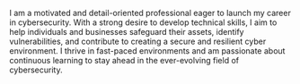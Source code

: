 I am a motivated and detail-oriented professional eager to launch my career in cybersecurity. With a strong desire to develop technical skills, I aim to help individuals and businesses safeguard their assets, identify vulnerabilities, and contribute to creating a secure and resilient cyber environment. I thrive in fast-paced environments and am passionate about continuous learning to stay ahead in the ever-evolving field of cybersecurity.

<!---
Loki1can/Loki1can is a ✨ special ✨ repository because its `README.md` (this file) appears on your GitHub profile.
You can click the Preview link to take a look at your changes.
--->
